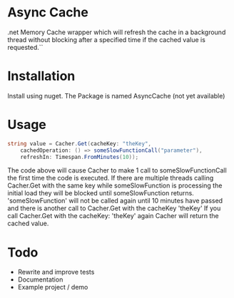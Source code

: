 # Async Cache

.net Memory Cache wrapper which will refresh the cache in a background thread without blocking after a specified time if the cached value is requested.``

Installation
============

Install using nuget. The Package is named AsyncCache (not yet available)

Usage
=====

``` c#
string value = Cacher.Get(cacheKey: "theKey", 
    cachedOperation: () => someSlowFunctionCall("parameter"), 
    refreshIn: Timespan.FromMinutes(10));
```

The code above will cause Cacher to make 1 call to someSlowFunctionCall the first time the code is executed. If there are multiple threads calling Cacher.Get with the same key while someSlowFunction is processing the initial load they will be blocked until someSlowFunction returns. 
'someSlowFunction' will not be called again until 10 minutes have passed and there is another call to Cacher.Get with the cacheKey 'theKey'
If you call Cacher.Get with the cacheKey: 'theKey' again Cacher will return the cached value.

Todo
====
* Rewrite and improve tests
* Documentation
* Example project / demo
